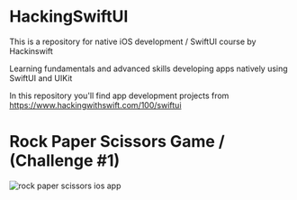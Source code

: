 # HackingSwiftUI
This is a repository for native iOS development / SwiftUI course by Hackinswift

Learning fundamentals and advanced skills developing apps natively using SwiftUI and UIKit

In this repository you'll find app development projects from https://www.hackingwithswift.com/100/swiftui


# Rock Paper Scissors Game / (Challenge #1)

![rock paper scissors ios app](https://github.com/user-attachments/assets/921a3831-75f6-4304-b5ab-11a2dba35d60)

